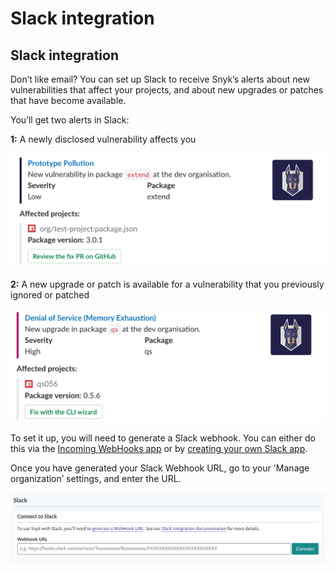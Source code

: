 # Slack integration

## Slack integration

Don’t like email? You can set up Slack to receive Snyk’s alerts about new vulnerabilities that affect your projects, and about new upgrades or patches that have become available.

You’ll get two alerts in Slack:

**1:** A newly disclosed vulnerability affects you

![](../../.gitbook/assets/image%20%2823%29.png)

**2:** A new upgrade or patch is available for a vulnerability that you previously ignored or patched

![](../../.gitbook/assets/image%20%2822%29.png)

To set it up, you will need to generate a Slack webhook. You can either do this via the [Incoming WebHooks app](https://slack.com/apps/A0F7XDUAZ-incoming-webhooks) or by [creating your own Slack app](https://api.slack.com/incoming-webhooks).

Once you have generated your Slack Webhook URL, go to your 'Manage organization’ settings, and enter the URL.

![](../../.gitbook/assets/image%20%2824%29.png)




